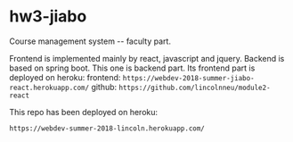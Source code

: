 # hw3-jiabo

Course management system -- faculty part.

Frontend is implemented mainly by react, javascript and jquery. Backend is based on spring boot. This one is backend part. Its frontend part is deployed on heroku: frontend: ```https://webdev-2018-summer-jiabo-react.herokuapp.com/```
github: ```https://github.com/lincolnneu/module2-react```

This repo has been deployed on heroku:

 ```https://webdev-summer-2018-lincoln.herokuapp.com/```
